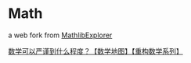 # Math

a web fork from [MathlibExplorer](https://github.com/Crispher/MathlibExplorer)

[数学可以严谨到什么程度？【数学地图】【重构数学系列】](https://www.bilibili.com/video/av1002239206/?p=1)
